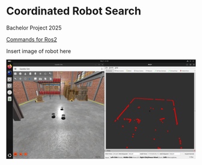 # Coordinated Robot Search

Bachelor Project 2025

[Commands for Ros2](./ros_ws/commands.md)

Insert image of robot here

![screenshot](./Screenshots/multi_robot.png)
